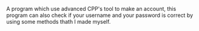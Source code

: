 A program which use advanced CPP's tool to make an account, this program can also check if your username and your password is correct by using some methods thath I made myself.
